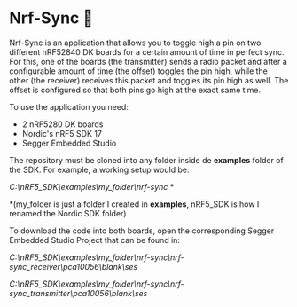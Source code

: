 # Nrf-Sync 📡

Nrf-Sync is an application that allows you to toggle high a pin on two different nRF52840 DK boards for a certain amount of time in perfect sync. For this, one of the boards (the transmitter) sends a radio packet and after a configurable amount of time (the offset) toggles the pin high, while the other (the receiver) receives this packet and toggles its pin high as well. The offset is configured so that both pins go high at the exact same time.  

To use the application you need:
- 2 nRF5280 DK boards
- Nordic's nRF5 SDK 17
- Segger Embedded Studio

The repository must be cloned into any folder inside de **examples** folder of the SDK. For example, a working setup would be:

_C:\nRF5\_SDK\examples\my\_folder\nrf-sync_ \*

\*(my_folder is just a folder I created in **examples**, nRF5_SDK is how I renamed the Nordic SDK folder)

To download the code into both boards, open the corresponding Segger Embedded Studio Project that can be found in:

_C:\nRF5\_SDK\examples\my\_folder\nrf-sync\nrf-sync\_receiver\pca10056\blank\ses_

_C:\nRF5\_SDK\examples\my\_folder\nrf-sync\nrf-sync\_transmitter\pca10056\blank\ses_
